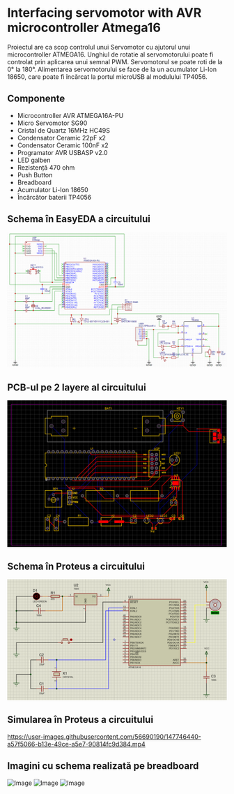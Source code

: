 # Interfacing servomotor with AVR microcontroller Atmega16

Proiectul are ca scop controlul unui Servomotor cu ajutorul unui microcontroller ATMEGA16. Unghiul de rotatie al servomotorului poate fi controlat prin aplicarea unui semnal PWM. Servomotorul se poate roti de la 0° la 180°. Alimentarea servomotorului se face de la un acumulator Li-Ion 18650, care poate fi încărcat la portul microUSB al modulului TP4056.

## Componente

- Microcontroller AVR ATMEGA16A-PU
- Micro Servomotor SG90
- Cristal de Quartz 16MHz HC49S
- Condensator Ceramic 22pF x2
- Condensator Ceramic 100nF x2
- Programator AVR USBASP v2.0
- LED galben
- Rezistență 470 ohm
- Push Button
- Breadboard
- Acumulator Li-Ion 18650
- Încărcător baterii TP4056

## Schema în EasyEDA a circuitului

![Image](EasyEDA_Project/ServoControl_EasyEDA_Schema.png)

## PCB-ul pe 2 layere al circuitului

![Image](EasyEDA_Project/ServoControl_EasyEDA_PCB.png)

## Schema în Proteus a circuitului

![Image](Proteus_Project/Proteus_Schema.png)

## Simularea în Proteus a circuitului

https://user-images.githubusercontent.com/56690190/147746440-a57f5066-b13e-49ce-a5e7-90814fc9d384.mp4

## Imagini cu schema realizată pe breadboard

![Image](Pictures/ServoControl.jpg)
![Image](Pictures/ServoControl_2.jpg)
![Image](Pictures/ServoControl_3.jpg)
